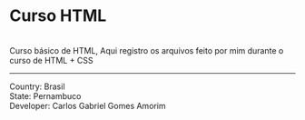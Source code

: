 # Curso HTML
<br>
Curso básico de HTML, Aqui registro os arquivos feito por mim durante o curso de HTML + CSS
<br><hr>

Country: Brasil<br>
State: Pernambuco<br>
Developer: Carlos Gabriel Gomes Amorim<br>